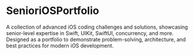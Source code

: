 # SenioriOSPortfolio
A collection of advanced iOS coding challenges and solutions, showcasing senior-level expertise in Swift, UIKit, SwiftUI, concurrency, and more. Designed as a portfolio to demonstrate problem-solving, architecture, and best practices for modern iOS development.
